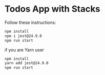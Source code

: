 # Todos App with Stacks



Follow these instructions:

``` bash
npm install
npm i jest@24.9.0
npm run start
```
if you are Yarn user
``` bash
npm install
yarn add jest@24.9.0
npm run start
```
